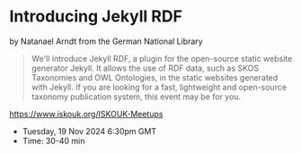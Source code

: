 # Introducing Jekyll RDF

by Natanael Arndt from the German National Library

> We'll introduce Jekyll RDF, a plugin for the open-source static website generator Jekyll. It allows the use of RDF data, such as SKOS Taxonomies and OWL Ontologies, in the static websites generated with Jekyll. If you are looking for a fast, lightweight and open-source taxonomy publication system, this event may be for you.

https://www.iskouk.org/ISKOUK-Meetups

- Tuesday, 19 Nov 2024 6:30pm GMT
- Time: 30-40 min
